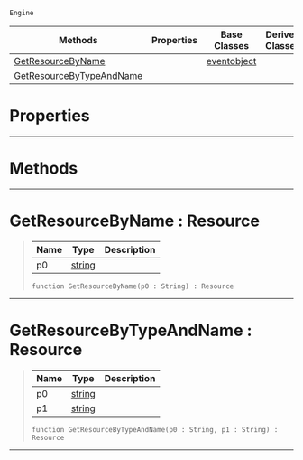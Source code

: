  `Engine`

|Methods|Properties|Base Classes|Derived Classes|
|---|---|---|---|
|[ GetResourceByName](resourcesystem.md#getresourcebyname-zilch-e)| |[eventobject](eventobject.md)| |
|[ GetResourceByTypeAndName](resourcesystem.md#getresourcebytypeandname)| | | |


 #  Properties


---  
 #  Methods


---  
 #  GetResourceByName : Resource

> 
> |Name|Type|Description|
> |---|---|---|
> |p0|[string](../nada_base_types/string.md)| |
> ```TS:Nada
> function GetResourceByName(p0 : String) : Resource
> ``` 


---  
 #  GetResourceByTypeAndName : Resource

> 
> |Name|Type|Description|
> |---|---|---|
> |p0|[string](../nada_base_types/string.md)| |
> |p1|[string](../nada_base_types/string.md)| |
> ```TS:Nada
> function GetResourceByTypeAndName(p0 : String, p1 : String) : Resource
> ``` 


---  
 

 